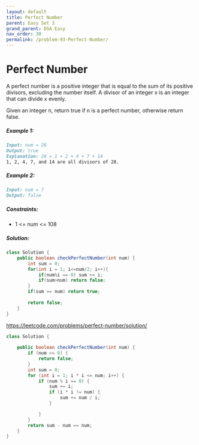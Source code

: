 ```yaml
---
layout: default
title: Perfect Number
parent: Easy Set 3
grand_parent: DSA Easy
nav_order: 30
permalink: /problem-93-Perfect-Number/
---
```


# Perfect Number

A perfect number is a positive integer that is equal to the sum of its positive divisors, excluding the number itself. A divisor of an integer x is an integer that can divide x evenly.

Given an integer n, return true if n is a perfect number, otherwise return false.

##### Example 1:
```markdown
Input: num = 28
Output: true
Explanation: 28 = 1 + 2 + 4 + 7 + 14
1, 2, 4, 7, and 14 are all divisors of 28.
```

##### Example 2:
```markdown
Input: num = 7
Output: false
```
##### Constraints:
* 1 <= num <= 108

##### Solution:
```java
class Solution {
    public boolean checkPerfectNumber(int num) {
        int sum = 0;
        for(int i = 1; i<=num/2; i++){
            if(num%i == 0) sum += i;
            if(sum>num) return false;
        }
        if(sum == num) return true;
        
        return false;
    }
}
```
https://leetcode.com/problems/perfect-number/solution/
```java
class Solution {
    
    public boolean checkPerfectNumber(int num) {
        if (num <= 0) {
            return false;
        }
        int sum = 0;
        for (int i = 1; i * i <= num; i++) {
            if (num % i == 0) {
                sum += i;
                if (i * i != num) {
                    sum += num / i;
                }

            }
        }
        return sum - num == num;
    }
}

```